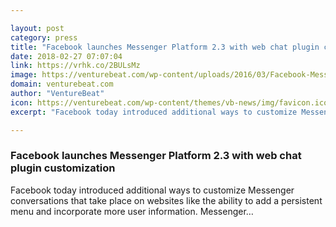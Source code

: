 ```yaml
---

layout: post
category: press
title: "Facebook launches Messenger Platform 2.3 with web chat plugin customization"
date: 2018-02-27 07:07:04
link: https://vrhk.co/2BULsMz
image: https://venturebeat.com/wp-content/uploads/2016/03/Facebook-Messenger-large.jpg?fit=1280%2C700&strip=all
domain: venturebeat.com
author: "VentureBeat"
icon: https://venturebeat.com/wp-content/themes/vb-news/img/favicon.ico
excerpt: "Facebook today introduced additional ways to customize Messenger conversations that take place on websites like the ability to add a persistent menu and incorporate more user information. Messenger…"

---
```


### Facebook launches Messenger Platform 2.3 with web chat plugin customization

Facebook today introduced additional ways to customize Messenger conversations that take place on websites like the ability to add a persistent menu and incorporate more user information. Messenger…